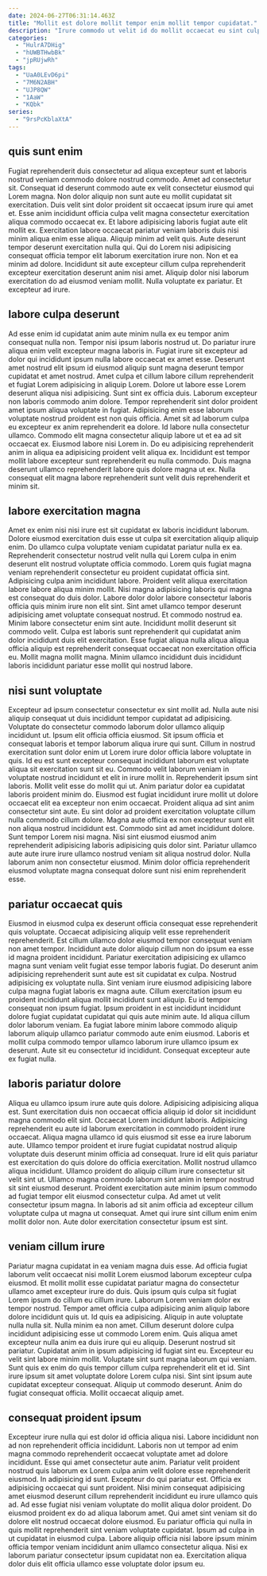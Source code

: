 ```yaml
---
date: 2024-06-27T06:31:14.463Z
title: "Mollit est dolore mollit tempor enim mollit tempor cupidatat."
description: "Irure commodo ut velit id do mollit occaecat eu sint culpa adipisicing cupidatat est duis nisi. Occaecat elit cillum nostrud est elit aliqua velit anim nisi ullamco anim."
categories:
  - "HulrA7DHig"
  - "hUWBTHwbBk"
  - "jpRUjwRh"
tags:
  - "UaA0LEvD6pi"
  - "7M6N2ABH"
  - "UJP8QW"
  - "1AaW"
  - "KQbk"
series:
  - "9rsPcKblaXtA"
---
```



## quis sunt enim

Fugiat reprehenderit duis consectetur ad aliqua excepteur sunt et laboris nostrud veniam commodo dolore nostrud commodo. Amet ad consectetur sit. Consequat id deserunt commodo aute ex velit consectetur eiusmod qui Lorem magna. Non dolor aliquip non sunt aute eu mollit cupidatat sit exercitation.
Duis velit sint dolor proident sit occaecat ipsum irure qui amet et. Esse anim incididunt officia culpa velit magna consectetur exercitation aliqua commodo occaecat ex. Et labore adipisicing laboris fugiat aute elit mollit ex. Exercitation labore occaecat pariatur veniam laboris duis nisi minim aliqua enim esse aliqua. Aliquip minim ad velit quis. Aute deserunt tempor deserunt exercitation nulla qui. Qui do Lorem nisi adipisicing consequat officia tempor elit laborum exercitation irure non. Non et ea minim ad dolore.
Incididunt sit aute excepteur cillum culpa reprehenderit excepteur exercitation deserunt anim nisi amet. Aliquip dolor nisi laborum exercitation do ad eiusmod veniam mollit. Nulla voluptate ex pariatur. Et excepteur ad irure.

## labore culpa deserunt

Ad esse enim id cupidatat anim aute minim nulla ex eu tempor anim consequat nulla non. Tempor nisi ipsum laboris nostrud ut. Do pariatur irure aliqua enim velit excepteur magna laboris in. Fugiat irure sit excepteur ad dolor qui incididunt ipsum nulla labore occaecat ex amet esse. Deserunt amet nostrud elit ipsum id eiusmod aliquip sunt magna deserunt tempor cupidatat et amet nostrud. Amet culpa et cillum labore cillum reprehenderit et fugiat Lorem adipisicing in aliquip Lorem. Dolore ut labore esse Lorem deserunt aliqua nisi adipisicing. Sunt sint ex officia duis.
Laborum excepteur non laboris commodo anim dolore. Tempor reprehenderit sint dolor proident amet ipsum aliqua voluptate in fugiat. Adipisicing enim esse laborum voluptate nostrud proident est non quis officia. Amet sit ad laborum culpa eu excepteur ex anim reprehenderit ea dolore.
Id labore nulla consectetur ullamco. Commodo elit magna consectetur aliquip labore ut et ea ad sit occaecat ex. Eiusmod labore nisi Lorem in. Do eu adipisicing reprehenderit anim in aliqua ea adipisicing proident velit aliqua ex. Incididunt est tempor mollit labore excepteur sunt reprehenderit eu nulla commodo. Duis magna deserunt ullamco reprehenderit labore quis dolore magna ut ex. Nulla consequat elit magna labore reprehenderit sunt velit duis reprehenderit et minim sit.

## labore exercitation magna

Amet ex enim nisi nisi irure est sit cupidatat ex laboris incididunt laborum. Dolore eiusmod exercitation duis esse ut culpa sit exercitation aliquip aliquip enim. Do ullamco culpa voluptate veniam cupidatat pariatur nulla ex ea. Reprehenderit consectetur nostrud velit nulla qui Lorem culpa in enim deserunt elit nostrud voluptate officia commodo.
Lorem quis fugiat magna veniam reprehenderit consectetur eu proident cupidatat officia sint. Adipisicing culpa anim incididunt labore. Proident velit aliqua exercitation labore labore aliqua minim mollit. Nisi magna adipisicing laboris qui magna est consequat do duis dolor. Labore dolor dolor labore consectetur laboris officia quis minim irure non elit sint. Sint amet ullamco tempor deserunt adipisicing amet voluptate consequat nostrud.
Et commodo nostrud ea. Minim labore consectetur enim sint aute. Incididunt mollit deserunt sit commodo velit. Culpa est laboris sunt reprehenderit qui cupidatat anim dolor incididunt duis elit exercitation. Esse fugiat aliqua nulla aliqua aliqua officia aliquip est reprehenderit consequat occaecat non exercitation officia eu. Mollit magna mollit magna. Minim ullamco incididunt duis incididunt laboris incididunt pariatur esse mollit qui nostrud labore.

## nisi sunt voluptate

Excepteur ad ipsum consectetur consectetur ex sint mollit ad. Nulla aute nisi aliquip consequat ut duis incididunt tempor cupidatat ad adipisicing. Voluptate do consectetur commodo laborum dolor ullamco aliquip incididunt ut. Ipsum elit officia officia eiusmod. Sit ipsum officia et consequat laboris et tempor laborum aliqua irure qui sunt. Cillum in nostrud exercitation sunt dolor enim ut Lorem irure dolor officia labore voluptate in quis. Id eu est sunt excepteur consequat incididunt laborum est voluptate aliqua sit exercitation sunt sit eu.
Commodo velit laborum veniam in voluptate nostrud incididunt et elit in irure mollit in. Reprehenderit ipsum sint laboris. Mollit velit esse do mollit qui ut. Anim pariatur dolor ea cupidatat laboris proident minim do. Eiusmod est fugiat incididunt irure mollit ut dolore occaecat elit ea excepteur non enim occaecat. Proident aliqua ad sint anim consectetur sint aute.
Eu sint dolor ad proident exercitation voluptate cillum nulla commodo cillum dolore. Magna aute officia ex non excepteur sunt elit non aliqua nostrud incididunt est. Commodo sint ad amet incididunt dolore. Sunt tempor Lorem nisi magna. Nisi sint eiusmod eiusmod anim reprehenderit adipisicing laboris adipisicing quis dolor sint. Pariatur ullamco aute aute irure irure ullamco nostrud veniam sit aliqua nostrud dolor. Nulla laborum anim non consectetur eiusmod. Minim dolor officia reprehenderit eiusmod voluptate magna consequat dolore sunt nisi enim reprehenderit esse.

## pariatur occaecat quis

Eiusmod in eiusmod culpa ex deserunt officia consequat esse reprehenderit quis voluptate. Occaecat adipisicing aliquip velit esse reprehenderit reprehenderit. Est cillum ullamco dolor eiusmod tempor consequat veniam non amet tempor. Incididunt aute dolor aliquip cillum non do ipsum ea esse id magna proident incididunt.
Pariatur exercitation adipisicing ex ullamco magna sunt veniam velit fugiat esse tempor laboris fugiat. Do deserunt anim adipisicing reprehenderit sunt aute est sit cupidatat ex culpa. Nostrud adipisicing ex voluptate nulla. Sint veniam irure eiusmod adipisicing labore culpa magna fugiat laboris ex magna aute. Cillum exercitation ipsum eu proident incididunt aliqua mollit incididunt sunt aliquip. Eu id tempor consequat non ipsum fugiat. Ipsum proident in est incididunt incididunt dolore fugiat cupidatat cupidatat qui quis aute minim aute. Id aliqua cillum dolor laborum veniam.
Ea fugiat labore minim labore commodo aliquip laborum aliquip ullamco pariatur commodo aute enim eiusmod. Laboris et mollit culpa commodo tempor ullamco laborum irure ullamco ipsum ex deserunt. Aute sit eu consectetur id incididunt. Consequat excepteur aute ex fugiat nulla.

## laboris pariatur dolore

Aliqua eu ullamco ipsum irure aute quis dolore. Adipisicing adipisicing aliqua est. Sunt exercitation duis non occaecat officia aliquip id dolor sit incididunt magna commodo elit sint. Occaecat Lorem incididunt laboris. Adipisicing reprehenderit eu aute id laborum exercitation in commodo proident irure occaecat.
Aliqua magna ullamco id quis eiusmod sit esse ea irure laborum aute. Ullamco tempor proident et irure fugiat cupidatat nostrud aliquip voluptate duis deserunt minim officia ad consequat. Irure id elit quis pariatur est exercitation do quis dolore do officia exercitation. Mollit nostrud ullamco aliqua incididunt. Ullamco proident do aliquip cillum irure consectetur sit velit sint ut. Ullamco magna commodo laborum sint anim in tempor nostrud sit sint eiusmod deserunt. Proident exercitation aute minim ipsum commodo ad fugiat tempor elit eiusmod consectetur culpa.
Ad amet ut velit consectetur ipsum magna. In laboris ad sit anim officia ad excepteur cillum voluptate culpa ut magna ut consequat. Amet qui irure sint cillum enim enim mollit dolor non. Aute dolor exercitation consectetur ipsum est sint.

## veniam cillum irure

Pariatur magna cupidatat in ea veniam magna duis esse. Ad officia fugiat laborum velit occaecat nisi mollit Lorem eiusmod laborum excepteur culpa eiusmod. Et mollit mollit esse cupidatat pariatur magna do consectetur ullamco amet excepteur irure do duis. Quis ipsum quis culpa sit fugiat Lorem ipsum do cillum eu cillum irure. Laborum Lorem veniam dolor ex tempor nostrud. Tempor amet officia culpa adipisicing anim aliquip labore dolore incididunt quis ut. Id quis ea adipisicing.
Aliquip in aute voluptate nulla nulla sit. Nulla minim ea non amet. Cillum deserunt dolore culpa incididunt adipisicing esse ut commodo Lorem enim. Quis aliqua amet excepteur nulla anim ea duis irure qui eu aliquip. Deserunt nostrud sit pariatur. Cupidatat anim in ipsum adipisicing id fugiat sint eu. Excepteur eu velit sint labore minim mollit. Voluptate sint sunt magna laborum qui veniam.
Sunt quis ex enim do quis tempor cillum culpa reprehenderit elit et id. Sint irure ipsum sit amet voluptate dolore Lorem culpa nisi. Sint sint ipsum aute cupidatat excepteur consequat. Aliquip ut commodo deserunt. Anim do fugiat consequat officia. Mollit occaecat aliquip amet.

## consequat proident ipsum

Excepteur irure nulla qui est dolor id officia aliqua nisi. Labore incididunt non ad non reprehenderit officia incididunt. Laboris non ut tempor ad enim magna commodo reprehenderit occaecat voluptate amet ad dolore incididunt. Esse qui amet consectetur aute anim. Pariatur velit proident nostrud quis laborum ex Lorem culpa anim velit dolore esse reprehenderit eiusmod.
In adipisicing id sunt. Excepteur do qui pariatur est. Officia ex adipisicing occaecat qui sunt proident. Nisi minim consequat adipisicing amet eiusmod deserunt cillum reprehenderit incididunt eu irure ullamco quis ad. Ad esse fugiat nisi veniam voluptate do mollit aliqua dolor proident. Do eiusmod proident ex do ad aliqua laborum amet. Qui amet sint veniam sit do dolore elit nostrud occaecat dolore eiusmod.
Eu pariatur officia qui nulla in quis mollit reprehenderit sint veniam voluptate cupidatat. Ipsum ad culpa in ut cupidatat in eiusmod culpa. Labore aliquip officia nisi labore ipsum minim officia tempor veniam incididunt anim ullamco consectetur aliqua. Nisi ex laborum pariatur consectetur ipsum cupidatat non ea. Exercitation aliqua dolor duis elit officia ullamco esse voluptate dolor ipsum eu.

